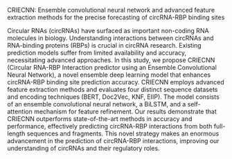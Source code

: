 CRIECNN: Ensemble convolutional neural network and advanced feature extraction methods for the precise forecasting of circRNA-RBP binding sites

Circular RNAs (circRNAs) have surfaced as important non-coding RNA molecules in biology. Understanding interactions between circRNAs and RNA-binding proteins (RBPs) is crucial in circRNA research. Existing prediction models suffer from limited availability and accuracy, necessitating advanced approaches. In this study, we propose CRIECNN (Circular RNA-RBP Interaction predictor using an Ensemble Convolutional Neural Network), a novel ensemble deep learning model that enhances circRNA-RBP binding site prediction accuracy. CRIECNN employs advanced feature extraction methods and evaluates four distinct sequence datasets and encoding techniques (BERT, Doc2Vec, KNF, EIIP). The model consists of an ensemble convolutional neural network, a BiLSTM, and a self-attention mechanism for feature refinement. Our results demonstrate that CRIECNN outperforms state-of-the-art methods in accuracy and performance, effectively predicting circRNA-RBP interactions from both full-length sequences and fragments. This novel strategy makes an enormous advancement in the prediction of circRNA-RBP interactions, improving our understanding of circRNAs and their regulatory roles.
